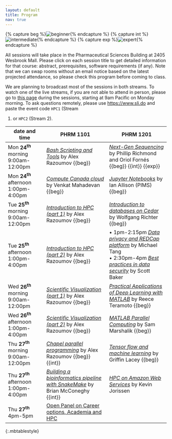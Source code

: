 ```yaml
---
layout: default
title: Program
nav: true
---
```


{% capture beg %}![beginner](images/beginner.png){% endcapture %}
{% capture int %}![intermediate](images/intermediate.png){% endcapture %}
{% capture exp %}![expert](images/expert.png){% endcapture %}

All sessions will take place in the Pharmaceutical Sciences Building at 2405 Wesbrook Mall. Please click
on each session title to get detailed information for that course: abstract, prerequisites, software
requirements (if any). Note that we can swap rooms without an email notice based on the latest projected
attendance, so please check this program before coming to class.

We are planning to broadcast most of the sessions in both streams. To watch one of the live streams, if
you are not able to attend in person, please go to <a
href="https://mediasite.audiovisual.ubc.ca/Mediasite/Channel/ubc-arc-2019" target="_blank">this page</a>
during the sessions, starting at 9am Pacific on Monday morning. To ask questions remotely, please use <a
href="https://www.sli.do" target="_blank">https://www.sli.do</a> and paste the event code `HPC1` (Stream
1) or `HPC2` (Stream 2).

<!-- Pharmaceutical Sciences Building -->
<!-- 2405 Wesbrook Mall, Vancouver, BC V6T 1Z3 -->
<!-- PHRM 1101 capacity 236 -->
<!-- PHRM 1201 capacity 167 -->

| date and time | PHRM 1101 | PHRM 1201 |
| ------------- | --------------- | ----------------- |
| Mon **24<sup>th</sup>** morning 9:00am-12:00pm | [*Bash Scripting and Tools*](bash) by Alex Razoumov {{beg}} | [*Next-Gen Sequencing*](ngs) by Phillip Richmond and Oriol Fornés {{beg}} {{int}} {{exp}} |
| Mon **24<sup>th</sup>** afternoon 1:00pm-4:00pm | [*Compute Canada cloud*](ccCloud) by Venkat Mahadevan {{beg}} | [*Jupyter Notebooks*](jupyter) by Ian Allison (PIMS) {{beg}} |
| Tue **25<sup>th</sup>** morning 9:00am-12:00pm | [*Introduction to HPC (part 1)*](introHPC) by Alex Razoumov {{beg}} | [*Introduction to databases on Cedar*](databases) by Wolfgang Richter {{beg}} |
| Tue **25<sup>th</sup>** afternoon 1:00pm-4:00pm | [*Introduction to HPC (part 2)*](introHPC) by Alex Razoumov {{beg}} | • 1pm-2:15pm [*Data privacy and REDCap platform*](redcap) by Michael Tang <br> • 2:30pm-4pm [*Best practices in data security*](security) by Scott Baker |
| Wed **26<sup>th</sup>** morning 9:00am-12:00pm | [*Scientific Visualization (part 1)*](visualization) by Alex Razoumov {{beg}} | [*Practical Applications of Deep Learning with MATLAB*](deepLearningMatlab) by Reece Teramoto {{beg}}  |
| Wed **26<sup>th</sup>** afternoon 1:00pm-4:00pm | [*Scientific Visualization (part 2)*](visualization) by Alex Razoumov {{beg}} | [*MATLAB Parallel Computing*](parallelMatlab) by Sam Marshalik {{beg}} |
| Thu **27<sup>th</sup>** morning 9:00am-12:00pm | [*Chapel parallel programming*](chapel) by Alex Razoumov {{beg}}{{int}} | [*Tensor flow and machine learning*](tensorFlow) by Griffin Lacey {{beg}} |
| Thu **27<sup>th</sup>** afternoon 1:00pm-4:00pm | [*Building a bioinformatics pipeline with SnakeMake*](snakemake) by Brian McConeghy {{int}} | [*HPC on Amazon Web Services*](amazon) by Kevin Jorissen |
| Thu **27<sup>th</sup>** 4pm-5pm | [Open Panel on Career options, Academia and HPC](panel) | |
{:.mbtablestyle}

&nbsp;
